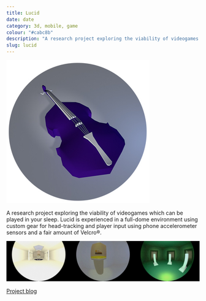 ```yaml
---
title: Lucid 
date: date
category: 3d, mobile, game
colour: "#cabc8b"
description: "A research project exploring the viability of videogames which can be played in your sleep."
slug: lucid
---
```


![Low-poly cello](cello.jpg)

A research project exploring the viability of videogames which can be played in your sleep. Lucid is experienced in a full-dome environment using custom gear for head-tracking and player input using phone accelerometer sensors and a fair amount of Velcro&reg;.

![Impressions](screenshots.jpg)

[Project blog](http://sambillingham.github.io/lucid/)